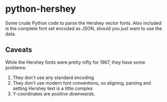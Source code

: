 python-hershey
==============

Some crude Python code to parse the Hershey vector fonts. Also
included is the complete font set encoded as JSON, should you just
want to use the data.

Caveats
-------

While the Hershey fonts were pretty nifty for 1967, they have some
problems:

1. They don't use any standard encoding
2. They don't use modern font conventions, so aligning, parsing and
   setting Hershey text is a little complex
3. Y-coordinates are positive *downwards*.

